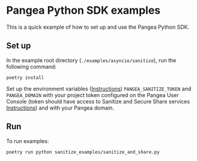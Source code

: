 # Pangea Python SDK examples

This is a quick example of how to set up and use the Pangea Python SDK.

## Set up

In the example root directory (`./examples/asyncio/sanitize`), run the following command:

```
poetry install
```

Set up the environment variables ([Instructions](https://pangea.cloud/docs/sanitize/#set-your-environment-variables)) `PANGEA_SANITIZE_TOKEN` and `PANGEA_DOMAIN` with your project token configured on the Pangea User Console (token should have access to Sanitize and Secure Share services [Instructions](https://pangea.cloud/docs/admin-guide/tokens)) and with your Pangea domain.

## Run

To run examples:

```
poetry run python sanitize_examples/sanitize_and_share.py
```
